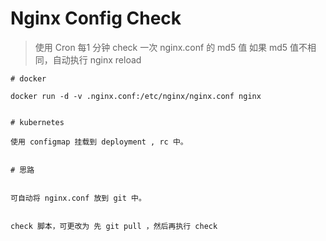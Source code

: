 # Nginx Config Check

> 使用 Cron 每1 分钟 check 一次 nginx.conf 的 md5 值
如果 md5 值不相同，自动执行 nginx reload


```
# docker

docker run -d -v .nginx.conf:/etc/nginx/nginx.conf nginx


# kubernetes

使用 configmap 挂载到 deployment , rc 中。


```

```
# 思路


可自动将 nginx.conf 放到 git 中。


check 脚本，可更改为 先 git pull ，然后再执行 check


```
